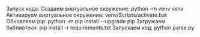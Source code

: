 Запуск кода:
Создаем виртуальное окружение:
python -m venv venv
Активируем виртуальное окружение:
venv/Scripts/activate.bat
Обновляем pip:
python -m pip install --upgrade pip
Загружаем библиотеки:
pip install -r requirements.txt
Запускаем код:
python parse.py